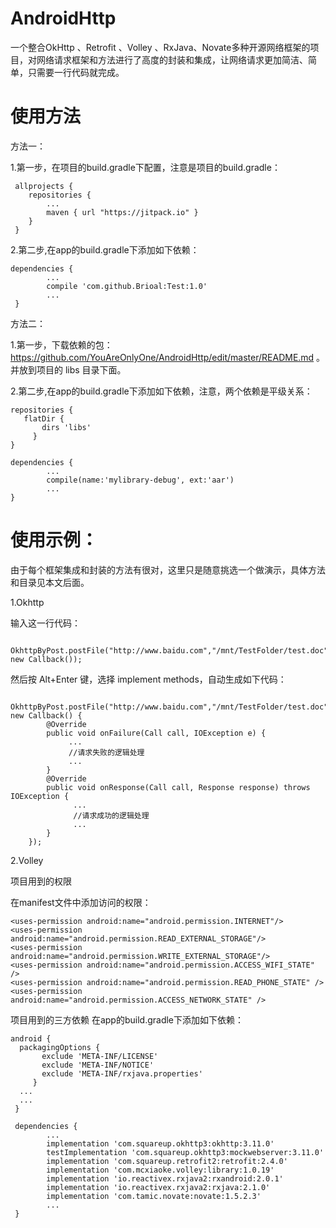 # AndroidHttp

一个整合OkHttp 、Retrofit 、Volley 、RxJava、Novate多种开源网络框架的项目，对网络请求框架和方法进行了高度的封装和集成，让网络请求更加简洁、简单，只需要一行代码就完成。

# 使用方法

方法一：

1.第一步，在项目的build.gradle下配置，注意是项目的build.gradle：

     allprojects {
        repositories {
            ...
            maven { url "https://jitpack.io" }
        }
     }
    
    
2.第二步,在app的build.gradle下添加如下依赖：

    dependencies {
            ...
            compile 'com.github.Brioal:Test:1.0'
            ...
     }
    
    
方法二：
    
 1.第一步，下载依赖的包：https://github.com/YouAreOnlyOne/AndroidHttp/edit/master/README.md 。并放到项目的 libs 目录下面。
    
 2.第二步,在app的build.gradle下添加如下依赖，注意，两个依赖是平级关系：
    
    repositories {
       flatDir {
           dirs 'libs'
         }
    }
    
    dependencies {
            ...
            compile(name:'mylibrary-debug', ext:'aar')
            ...
    }
 
 
# 使用示例：

由于每个框架集成和封装的方法有很对，这里只是随意挑选一个做演示，具体方法和目录见本文后面。

 1.Okhttp
 
  输入这一行代码：
  
            OkhttpByPost.postFile("http://www.baidu.com","/mnt/TestFolder/test.doc", new Callback()); 
 
然后按 Alt+Enter 键，选择 implement methods，自动生成如下代码：

           OkhttpByPost.postFile("http://www.baidu.com","/mnt/TestFolder/test.doc", new Callback() {
            @Override
            public void onFailure(Call call, IOException e) {
                 ...
                 //请求失败的逻辑处理
                 ...
            }
            @Override
            public void onResponse(Call call, Response response) throws IOException {
                  ...
                  //请求成功的逻辑处理
                  ...
            }
        });
 
 
 
 2.Volley
 
 
项目用到的权限

  在manifest文件中添加访问的权限：
 
    <uses-permission android:name="android.permission.INTERNET"/>
    <uses-permission android:name="android.permission.READ_EXTERNAL_STORAGE"/>
    <uses-permission android:name="android.permission.WRITE_EXTERNAL_STORAGE"/>
    <uses-permission android:name="android.permission.ACCESS_WIFI_STATE" />
    <uses-permission android:name="android.permission.READ_PHONE_STATE" />
    <uses-permission android:name="android.permission.ACCESS_NETWORK_STATE" />
   
 项目用到的三方依赖
    在app的build.gradle下添加如下依赖：
    
    android {
      packagingOptions {
           exclude 'META-INF/LICENSE'
           exclude 'META-INF/NOTICE'
           exclude 'META-INF/rxjava.properties'
         }
      ...
      ...
     }
    
     dependencies {
            ...
            implementation 'com.squareup.okhttp3:okhttp:3.11.0'
            testImplementation 'com.squareup.okhttp3:mockwebserver:3.11.0'
            implementation 'com.squareup.retrofit2:retrofit:2.4.0'
            implementation 'com.mcxiaoke.volley:library:1.0.19'
            implementation 'io.reactivex.rxjava2:rxandroid:2.0.1'
            implementation 'io.reactivex.rxjava2:rxjava:2.1.0'
            implementation 'com.tamic.novate:novate:1.5.2.3'
            ...
     }
    
